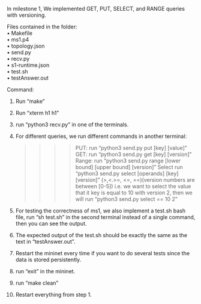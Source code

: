 In milestone 1, We implemented GET, PUT, SELECT, and RANGE queries with versioning.

Files contained in the folder:  
• Makefile  
• ms1.p4  
• topology.json  
• send.py  
• recv.py  
• s1-runtime.json  
• test.sh  
• testAnswer.out

Command:

1. Run “make”
2. Run “xterm h1 h1”
3. run “python3 recv.py” in one of the terminals.
4. For different queries, we run different commands in another terminal:

   > > > > PUT: run “python3 send.py put [key] [value]”
   > > > > GET: run “python3 send.py get [key] [version]”
   > > > > Range: run “python3 send.py range [lower bound] [upper bound] [version]”
   > > > > Select run “python3 send.py select [operands] [key] [version]” (\>,\<.\>=, \<=, \==)(version numbers are between [0-5])
   > > > > i.e. we want to select the value that it key is equal to 10 with version 2, then we will run “python3 send.py select \== 10 2”

5. For testing the correctness of ms1, we also implement a test.sh bash file, run “sh test.sh” in the second terminal instead of a single command, then you can see the output.
6. The expected output of the test.sh should be exactly the same as the text in “testAnswer.out”.
7. Restart the mininet every time if you want to do several tests since the data is stored persistently.
8. run “exit” in the mininet.
9. run “make clean”
10. Restart everything from step 1.
